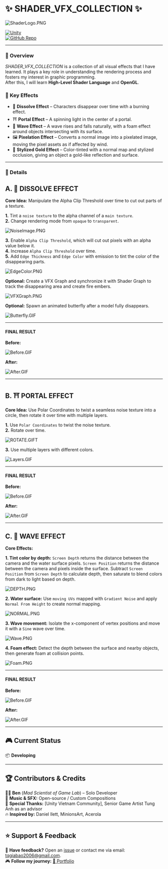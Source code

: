 # ✨ SHADER_VFX_COLLECTION ✨

![ShaderLogo.PNG](https://github.com/tqgiabao2006/Shader_VFX_Collection/raw/main/Readme/ShaderLogo.png)

[![Unity](https://img.shields.io/badge/Made_with-Unity-000?logo=unity&style=for-the-badge)](https://unity.com/)  
[![GitHub Repo](https://img.shields.io/badge/View_on-GitHub-blue?style=for-the-badge&logo=github)]()

---

### 🚀 Overview  
*SHADER_VFX_COLLECTION* is a collection of all visual effects that I have learned. It plays a key role in understanding the rendering process and fosters my interest in graphic programming.  
After this, I will learn **High-Level Shader Language** and **OpenGL**.

### 🎯 Key Effects
- 🙈 **Dissolve Effect** – Characters disappear over time with a burning effect.  
- ⛩️ **Portal Effect** – A spinning light in the center of a portal.  
- 🌊 **Wave Effect** – A wave rises and falls naturally, with a foam effect around objects intersecting with its surface.  
- 🖼️ **Pixelation Effect** – Converts a normal image into a pixelated image, moving the pixel assets as if affected by wind.  
- 🥇 **Stylized Gold Effect** – Color-tinted with a normal map and stylized occlusion, giving an object a gold-like reflection and surface.  

---

### 📌 Details

## A. 🙈 DISSOLVE EFFECT
**Core Idea:** Manipulate the Alpha Clip Threshold over time to cut out parts of a texture.

**1.** Tint a `noise texture` to the alpha channel of a `main texture`.  
**2.** Change rendering mode from `opaque` to `transparent`.  

![NoiseImage.PNG](https://github.com/tqgiabao2006/Shader_VFX_Collection/raw/main/Readme/DIssolve_NoiseMap.png)

**3.** Enable `Alpha Clip Threshold`, which will cut out pixels with an alpha value below it.  
**4.** Increase `Alpha Clip Threshold` over time.  
**5.** Add `Edge Thickness` and `Edge Color` with emission to tint the color of the disappearing parts.  

![EdgeColor.PNG](https://github.com/tqgiabao2006/Shader_VFX_Collection/raw/main/Readme/DIssolve_Color_Alpha.png)

**Optional:** Create a VFX Graph and synchronize it with Shader Graph to track the disappearing area and create fire embers.  

![VFXGraph.PNG](https://github.com/tqgiabao2006/Shader_VFX_Collection/raw/main/Readme/Dissolve_VFX.png)

**Optional:** Spawn an animated butterfly after a model fully disappears.  

![Butterfly.GIF](https://github.com/tqgiabao2006/Shader_VFX_Collection/raw/main/Readme/DIssolve_Butterfly.gif)

---
#### FINAL RESULT

**Before:**  

![Before.GIF](https://github.com/tqgiabao2006/Shader_VFX_Collection/raw/main/Readme/Dissolve_Before.gif)

**After:**  

![After.GIF](https://github.com/tqgiabao2006/Shader_VFX_Collection/raw/main/Readme/Dissolve_After.gif)

---

## B. ⛩️ PORTAL EFFECT
**Core Idea:** Use Polar Coordinates to twist a seamless noise texture into a circle, then rotate it over time with multiple layers.

**1.** Use `Polar Coordinates` to twist the noise texture.  
**2.** Rotate over time.  

![ROTATE.GIFT](https://github.com/tqgiabao2006/Shader_VFX_Collection/raw/main/Readme/Portal_Porlar%20%2B%20Rotate.gif)

**3.** Use multiple layers with different colors.  

![Layers.GIF](https://github.com/tqgiabao2006/Shader_VFX_Collection/raw/main/Readme/Portal_Layers.gif)

---
#### FINAL RESULT

**Before:**  

![Before.GIF](https://github.com/tqgiabao2006/Shader_VFX_Collection/raw/main/Readme/Portal_Before.gif)

**After:**  

![After.GIF](https://github.com/tqgiabao2006/Shader_VFX_Collection/raw/main/Readme/Portal_After.gif)

---

## C. 🌊 WAVE EFFECT
**Core Effects:**

**1. Tint color by depth:** `Screen Depth` returns the distance between the camera and the water surface pixels. `Screen Position` returns the distance between the camera and pixels inside the surface. Subtract `Screen Position` from `Screen Depth` to calculate depth, then saturate to blend colors from dark to light based on depth.  

![DEPTH.PNG](https://github.com/tqgiabao2006/Shader_VFX_Collection/raw/main/Readme/Water_ColorDepth.png)

**2. Water surface:** Use `moving UVs` mapped with `Gradient Noise` and apply `Normal From Height` to create normal mapping.  

![NORMAL.PNG](https://github.com/tqgiabao2006/Shader_VFX_Collection/raw/main/Readme/Wave_refraction.gif)

**3. Wave movement:** Isolate the x-component of vertex positions and move it with a `Sine` wave over time.  

![Wave.PNG](https://github.com/tqgiabao2006/Shader_VFX_Collection/raw/main/Readme/Water_Wave.gif)

**4. Foam effect:** Detect the depth between the surface and nearby objects, then generate foam at collision points.  

![Foam.PNG](https://github.com/tqgiabao2006/Shader_VFX_Collection/raw/main/Readme/Water_Foam.gif)

---
#### FINAL RESULT

**Before:**  

![Before.GIF](https://github.com/tqgiabao2006/Shader_VFX_Collection/raw/main/Readme/Water_Before.gif)

**After:**  

![After.GIF](https://github.com/tqgiabao2006/Shader_VFX_Collection/raw/main/Readme/Water_After.gif)

---

## 🎮 Current Status  
📦 **Developing**

---

## 🏆 Contributors & Credits  
👨‍💻 **Ben** (*Mad Scientist of Game Lab*) – Solo Developer  
🎵 **Music & SFX:** Open-source / Custom Compositions  
📖 **Special Thanks:** [Unity Vietnam Community], Senior Game Artist Tung Anh as an advisor  
🔥 **Inspired by:** Daniel Ilett, MinionsArt, Acerola  

---

## ⭐ Support & Feedback  
💬 **Have feedback?** Open an [issue](https://github.com/tqgiabao2006/blood-vein/issues) or contact me via email: tqgiabao2006@gmail.com.  
🎮 **Follow my journey:** [🔗 Portfolio](https://your-portfolio-link.com)  
